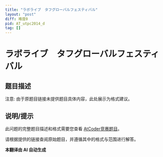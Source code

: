 ```yaml
---
title: "ラボライブ　タフグローバルフェスティバル"
layout: "post"
diff: 难度0
pid: AT_utpc2014_d
tag: []
---
```


# ラボライブ　タフグローバルフェスティバル

## 题目描述

注意: 由于原题目链接未提供题目具体内容，此处展示为格式建议。

## 说明/提示

此问题的完整题目描述和格式需要您查看 [AtCoder竞赛题目](https://atcoder.jp/contests/utpc2014/tasks/utpc2014_d)。

请根据提供的链接查阅原始题目，并遵循其中的格式与范围进行解答。

 **本翻译由 AI 自动生成**

